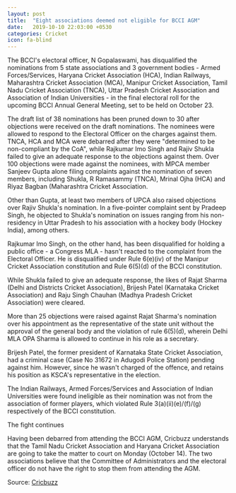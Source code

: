 ```yaml
---
layout: post
title:  "Eight associations deemed not eligible for BCCI AGM"
date:   2019-10-10 22:03:00 +0530
categories: Cricket
icon: fa-blind
---
```


The BCCI's electoral officer, N Gopalaswami, has disqualified the nominations from 5 state associations and 3 government bodies - Armed Forces/Services, Haryana Cricket Association (HCA), Indian Railways, Maharashtra Cricket Association (MCA), Manipur Cricket Association, Tamil Nadu Cricket Association (TNCA), Uttar Pradesh Cricket Association and Association of Indian Universities - in the final electoral roll for the upcoming BCCI Annual General Meeting, set to be held on October 23.

The draft list of 38 nominations has been pruned down to 30 after objections were received on the draft nominations. The nominees were allowed to respond to the Electoral Officer on the charges against them. TNCA, HCA and MCA were debarred after they were "determined to be non-compliant by the CoA", while Rajkumar Imo Singh and Rajiv Shukla failed to give an adequate response to the objections against them.
Over 100 objections were made against the nominees, with MPCA member Sanjeev Gupta alone filing complaints against the nomination of seven members, including Shukla, R Ramasammy (TNCA), Mrinal Ojha (HCA) and Riyaz Bagban (Maharashtra Cricket Association.

Other than Gupta, at least two members of UPCA also raised objections over Rajiv Shukla's nomination. In a five-pointer complaint sent by Pradeep Singh, he objected to Shukla's nomination on issues ranging from his non-residency in Uttar Pradesh to his association with a hockey body (Hockey India), among others.

Rajkumar Imo Singh, on the other hand, has been disqualified for holding a public office - a Congress MLA - hasn't reacted to the complaint from the Electoral Officer. He is disqualified under Rule 6(e)(iv) of the Manipur Cricket Association constitution and Rule 6(5)(d) of the BCCI constitution.

While Shukla failed to give an adequate response, the likes of Rajat Sharma (Delhi and Districts Cricket Association), Brijesh Patel (Karnataka Cricket Association) and Raju Singh Chauhan (Madhya Pradesh Cricket Association) were cleared.

More than 25 objections were raised against Rajat Sharma's nomination over his appointment as the representative of the state unit without the approval of the general body and the violation of rule 6(5)(d), wherein Delhi MLA OPA Sharma is allowed to continue in his role as a secretary.

Brijesh Patel, the former president of Karnataka State Cricket Association, had a criminal case (Case No 31672 in Adugodi Police Station) pending against him. However, since he wasn't charged of the offence, and retains his position as KSCA's representative in the election.

The Indian Railways, Armed Forces/Services and Association of Indian Universities were found ineligible as their nomination was not from the association of former players, which violated Rule 3(a)(ii)(e)/(f)/(g) respectively of the BCCI constitution.

The fight continues

Having been debarred from attending the BCCI AGM, Cricbuzz understands that the Tamil Nadu Cricket Association and Haryana Cricket Association are going to take the matter to court on Monday (October 14). The two associations believe that the Committee of Administrators and the electoral officer do not have the right to stop them from attending the AGM.

Source: [Cricbuzz](https://www.cricbuzz.com/cricket-news/110297/eight-associations-deemed-not-eligible-for-bcci-agm)
